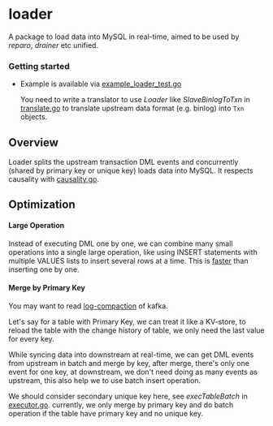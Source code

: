loader
======

A package to load data into MySQL in real-time, aimed to be used by *reparo*, *drainer* etc unified.


### Getting started
- Example is available via [example_loader_test.go](./example_loader_test.go)

	You need to write a translator to use *Loader* like *SlaveBinlogToTxn* in [translate.go](./translate.go) to translate upstream data format (e.g. binlog) into `Txn` objects.


## Overview
Loader splits the upstream transaction DML events and concurrently (shared by primary key or unique key) loads data into MySQL. It respects causality with [causality.go](./causality.go).


## Optimization
#### Large Operation
Instead of executing DML one by one, we can combine many small operations into a single large operation, like using INSERT statements with multiple VALUES lists to insert several rows at a time. This is [faster](https://medium.com/@benmorel/high-speed-inserts-with-mysql-9d3dcd76f723) than inserting one by one.

#### Merge by Primary Key
You may want to read [log-compaction](https://kafka.apache.org/documentation/#compaction) of kafka.

Let's say for a table with Primary Key, we can treat it like a KV-store, to reload the table with the change history of table, we only need the last value for every key. 

While syncing data into downstream at real-time, we can get DML events from upstream in batch and merge by key, after merge, there's only one event for one key, at downstream, we don't need doing as many events as upstream, this also help we to use batch insert operation.

 We should consider secondary unique key here, see *execTableBatch* in [executor.go](./executor.go). currently, we only merge by primary key and do batch operation if the table have primary key and no unique key.



